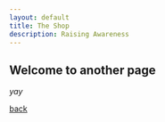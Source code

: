 ```yaml
---
layout: default
title: The Shop
description: Raising Awareness
---
```


## Welcome to another page

_yay_

[back](./)

